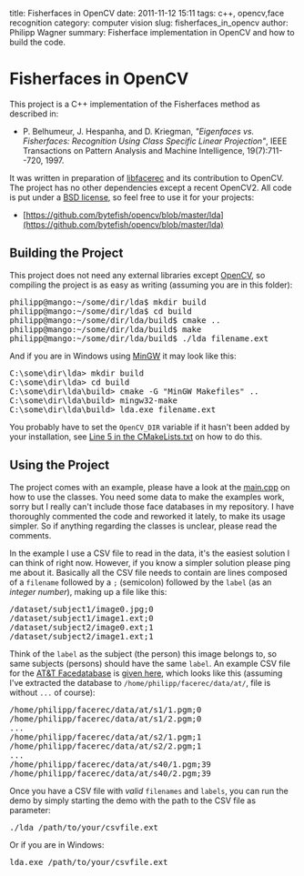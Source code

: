 title: Fisherfaces in OpenCV
date: 2011-11-12 15:11
tags: c++, opencv,face recognition
category: computer vision
slug: fisherfaces_in_opencv
author: Philipp Wagner
summary: Fisherface implementation in OpenCV and how to build the code.

# Fisherfaces in OpenCV #

This project is a C++ implementation of the Fisherfaces method as described in: 

* P. Belhumeur, J. Hespanha, and D. Kriegman, *"Eigenfaces vs. Fisherfaces: Recognition Using Class Specific Linear Projection"*, IEEE Transactions on Pattern Analysis and Machine Intelligence, 19(7):711--720, 1997.

It was written in preparation of [libfacerec](https://github.com/bytefish/libfacerec) and its contribution to OpenCV. The project has no other dependencies except a recent OpenCV2. All code is put under a [BSD license](http://www.opensource.org/licenses/bsd-license), so feel free to use it for your projects:

* [https://github.com/bytefish/opencv/blob/master/lda](https://github.com/bytefish/opencv/blob/master/lda)

## Building the Project ##

This project does not need any external libraries except [OpenCV](http://opencv.willowgarage.com), so compiling the project is as easy as writing (assuming you are in this folder):

<pre>
philipp@mango:~/some/dir/lda$ mkdir build
philipp@mango:~/some/dir/lda$ cd build
philipp@mango:~/some/dir/lda/build$ cmake ..
philipp@mango:~/some/dir/lda/build$ make
philipp@mango:~/some/dir/lda/build$ ./lda filename.ext
</pre>

And if you are in Windows using [MinGW](http://www.mingw.org) it may look like this:

<pre>
C:\some\dir\lda> mkdir build
C:\some\dir\lda> cd build
C:\some\dir\lda\build> cmake -G "MinGW Makefiles" ..
C:\some\dir\lda\build> mingw32-make
C:\some\dir\lda\build> lda.exe filename.ext
</pre>

You probably have to set the ``OpenCV_DIR`` variable if it hasn't been added by your installation, see [Line 5 in the CMakeLists.txt](https://github.com/bytefish/opencv/blob/master/lda/CMakeLists.txt#L5) on how to do this. 

## Using the Project ##

The project comes with an example, please have a look at the [main.cpp](https://github.com/bytefish/opencv/blob/master/lda/src/main.cpp) on how to use the classes. You need some data to make the examples work, sorry but I really can't include those face databases in my repository. I have thoroughly commented the code and reworked it lately, to make its usage simpler. So if anything regarding the classes is unclear, please read the comments.

In the example I use a CSV file to read in the data, it's the easiest solution I can think of right now. However, if you know a simpler solution please ping me about it. Basically all the CSV file needs to contain are lines composed of a ``filename`` followed by a ``;`` (semicolon) followed by the ``label`` (as an *integer number*), making up a file like this: 

<pre>
/dataset/subject1/image0.jpg;0
/dataset/subject1/image1.ext;0
/dataset/subject2/image0.ext;1
/dataset/subject2/image1.ext;1
</pre>

Think of the ``label`` as the subject (the person) this image belongs to, so same subjects (persons) should have the same ``label``. An example CSV file for the [AT&T Facedatabase](http://www.cl.cam.ac.uk/research/dtg/attarchive/facedatabase.html) is [given here](https://github.com/bytefish/opencv/blob/master/eigenfaces/at.txt), which looks like this (assuming I've extracted the database to ``/home/philipp/facerec/data/at/``, file is without ``...`` of course):

<pre>
/home/philipp/facerec/data/at/s1/1.pgm;0
/home/philipp/facerec/data/at/s1/2.pgm;0
...
/home/philipp/facerec/data/at/s2/1.pgm;1
/home/philipp/facerec/data/at/s2/2.pgm;1
...
/home/philipp/facerec/data/at/s40/1.pgm;39
/home/philipp/facerec/data/at/s40/2.pgm;39
</pre>

Once you have a CSV file with *valid* ``filenames`` and ``labels``, you can run the demo by simply starting the demo with the path to the CSV file as parameter:

<pre>
./lda /path/to/your/csvfile.ext
</pre>

Or if you are in Windows:

<pre>
lda.exe /path/to/your/csvfile.ext
</pre>
